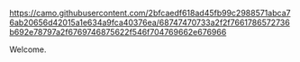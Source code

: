 https://camo.githubusercontent.com/2bfcaedf618ad45fb99c2988571abca76ab20656d42015a1e634a9fca40376ea/68747470733a2f2f7661786572736b692e78797a2f6769746875622f546f704769662e676966

Welcome.
